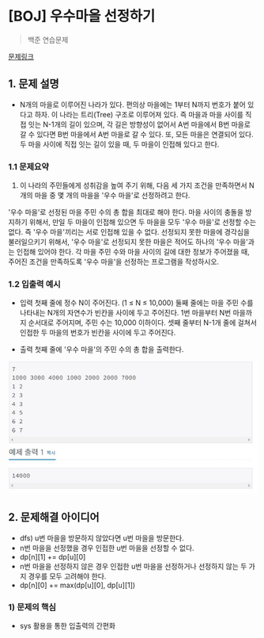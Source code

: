 # [BOJ] 우수마을 선정하기

> 백준 연습문제

[문제링크](https://www.acmicpc.net/problem/1949)

## 1. 문제 설명
- N개의 마을로 이루어진 나라가 있다. 편의상 마을에는 1부터 N까지 번호가 붙어 있다고 하자. 이 나라는 트리(Tree) 구조로 이루어져 있다. 즉 마을과 마을 사이를 직접 잇는 N-1개의 길이 있으며, 각 길은 방향성이 없어서 A번 마을에서 B번 마을로 갈 수 있다면 B번 마을에서 A번 마을로 갈 수 있다. 또, 모든 마을은 연결되어 있다. 두 마을 사이에 직접 잇는 길이 있을 때, 두 마을이 인접해 있다고 한다.



### 1.1 문제요약

1. 이 나라의 주민들에게 성취감을 높여 주기 위해, 다음 세 가지 조건을 만족하면서 N개의 마을 중 몇 개의 마을을 '우수 마을'로 선정하려고 한다.

'우수 마을'로 선정된 마을 주민 수의 총 합을 최대로 해야 한다.
마을 사이의 충돌을 방지하기 위해서, 만일 두 마을이 인접해 있으면 두 마을을 모두 '우수 마을'로 선정할 수는 없다. 즉 '우수 마을'끼리는 서로 인접해 있을 수 없다.
선정되지 못한 마을에 경각심을 불러일으키기 위해서, '우수 마을'로 선정되지 못한 마을은 적어도 하나의 '우수 마을'과는 인접해 있어야 한다.
각 마을 주민 수와 마을 사이의 길에 대한 정보가 주어졌을 때, 주어진 조건을 만족하도록 '우수 마을'을 선정하는 프로그램을 작성하시오.
### 1.2 입출력 예시

- 입력
  첫째 줄에 정수 N이 주어진다. (1 ≤ N ≤ 10,000) 둘째 줄에는 마을 주민 수를 나타내는 N개의 자연수가 빈칸을 사이에 두고 주어진다. 1번 마을부터 N번 마을까지 순서대로 주어지며, 주민 수는 10,000 이하이다. 셋째 줄부터 N-1개 줄에 걸쳐서 인접한 두 마을의 번호가 빈칸을 사이에 두고 주어진다.
  
- 출력
  첫째 줄에 '우수 마을'의 주민 수의 총 합을 출력한다.

<img src='입출력 예시.jpg'>

## 2. 문제해결 아이디어
- dfs) u번 마을을 방문하지 않았다면 u번 마을을 방문한다.
- n번 마을을 선정했을 경우 인접한 u번 마을을 선정할 수 없다.
- dp[n][1] += dp[u][0]
- n번 마을을 선정하지 않은 경우 인접한 u번 마을을 선정하거나 선정하지 않는 두 가지 경우를 모두 고려해야 한다. 
- dp[n][0] += max(dp[u][0], dp[u][1])


### 1) 문제의 핵심
- sys 활용을 통한 입출력의 간편화

